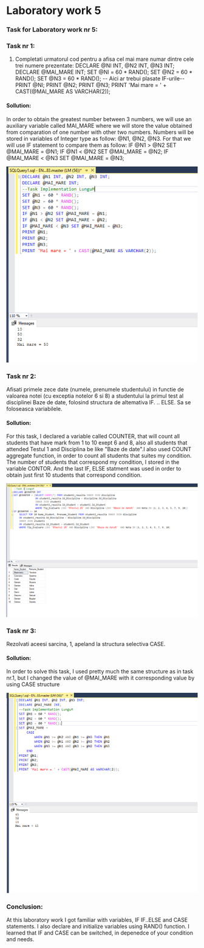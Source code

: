 # Laboratory work 5

### Task for Laboratory work nr 5:

### Task nr 1:
1. Completati urmatorul cod pentru a afisa cel mai mare numar dintre cele trei numere prezentate: 
DECLARE @Nl INT, @N2 INT, @N3 INT; 
DECLARE @MAI_MARE INT; 
SET @Nl = 60 * RAND(); 
SET @N2 = 60 * RAND(); 
SET @N3 = 60 * RAND(); 
-- Aici ar trebui plasate IF-urile--
PRINT @Nl; 
PRINT @N2;
PRINT @N3; 
PRINT 'Mai mare = ' + CAST(@MAI_MARE AS VARCHAR(2));  
#### Sollution:
In order to obtain the greatest number between 3 numbers, we will use an auxiliary variable called MAI_MARE where we will store the value obtained from comparation of one number with other two numbers. Numbers will be stored in variables of Integer type as follow: @N1, @N2, @N3.
For that we will use IF statement to compare them as follow: 
IF @N1 > @N2 SET @MAI_MARE = @N1;
IF @N1 < @N2 SET @MAI_MARE = @N2;
IF @MAI_MARE < @N3 SET @MAI_MARE = @N3;	

![alttext](https://github.com/lungu25/DatabaseLabs/blob/master/Lab5/Lab5Screens/Task1.PNG)

### Task nr 2:
Afisati primele zece date (numele, prenumele studentului) in functie de valoarea notei (cu exceptia notelor 6 si 8) a studentului la primul test al disciplinei Baze de date, folosind structura de altemativa IF. .. ELSE. Sa se foloseasca variabilele.

#### Sollution:
For this task, I declared a variable called COUNTER, that will count all students that have mark from 1 to 10 exept 6 and 8, also all students that attended Testul 1 and Disciplina be like "Baze de date".I also used COUNT aggregate function, in order to count all students that suites my condition. The number of students that correspond my condition, I stored in the variable CONTOR.
And the last IF, ELSE statment was used in order to obtain just first 10 students that correspond condition.

![alttext](https://github.com/lungu25/DatabaseLabs/blob/master/Lab5/Lab5Screens/Task2.PNG)


### Task nr 3:
Rezolvati aceesi sarcina, 1, apeland la structura selectiva CASE. 

#### Sollution:
In order to solve this task, I used pretty much the same structure as in task nr.1, but I changed the value of @MAI_MARE with it corresponding value by using CASE structure

![alttext](https://github.com/lungu25/DatabaseLabs/blob/master/Lab5/Lab5Screens/Task3.PNG)

### Conclusion:
At this laboratory work I got familiar with variables, IF IF..ELSE and CASE statements. I also declare and initialize variables using RAND() function. I learned that IF and CASE can be switched, in depenedce of your condition and needs.
